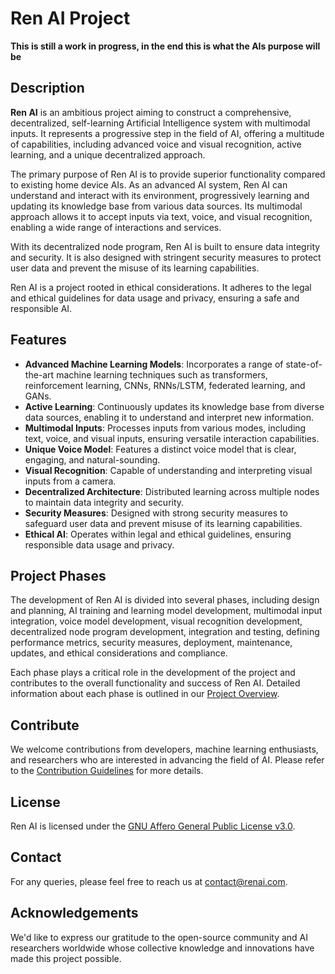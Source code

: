 # Ren AI Project

**This is still a work in progress, in the end this is what the AIs purpose will be**

## Description

**Ren AI** is an ambitious project aiming to construct a comprehensive, decentralized, self-learning Artificial Intelligence system with multimodal inputs. It represents a progressive step in the field of AI, offering a multitude of capabilities, including advanced voice and visual recognition, active learning, and a unique decentralized approach.

The primary purpose of Ren AI is to provide superior functionality compared to existing home device AIs. As an advanced AI system, Ren AI can understand and interact with its environment, progressively learning and updating its knowledge base from various data sources. Its multimodal approach allows it to accept inputs via text, voice, and visual recognition, enabling a wide range of interactions and services.

With its decentralized node program, Ren AI is built to ensure data integrity and security. It is also designed with stringent security measures to protect user data and prevent the misuse of its learning capabilities.

Ren AI is a project rooted in ethical considerations. It adheres to the legal and ethical guidelines for data usage and privacy, ensuring a safe and responsible AI.

## Features

- **Advanced Machine Learning Models**: Incorporates a range of state-of-the-art machine learning techniques such as transformers, reinforcement learning, CNNs, RNNs/LSTM, federated learning, and GANs.
- **Active Learning**: Continuously updates its knowledge base from diverse data sources, enabling it to understand and interpret new information.
- **Multimodal Inputs**: Processes inputs from various modes, including text, voice, and visual inputs, ensuring versatile interaction capabilities.
- **Unique Voice Model**: Features a distinct voice model that is clear, engaging, and natural-sounding.
- **Visual Recognition**: Capable of understanding and interpreting visual inputs from a camera.
- **Decentralized Architecture**: Distributed learning across multiple nodes to maintain data integrity and security.
- **Security Measures**: Designed with strong security measures to safeguard user data and prevent misuse of its learning capabilities.
- **Ethical AI**: Operates within legal and ethical guidelines, ensuring responsible data usage and privacy.

## Project Phases

The development of Ren AI is divided into several phases, including design and planning, AI training and learning model development, multimodal input integration, voice model development, visual recognition development, decentralized node program development, integration and testing, defining performance metrics, security measures, deployment, maintenance, updates, and ethical considerations and compliance.

Each phase plays a critical role in the development of the project and contributes to the overall functionality and success of Ren AI. Detailed information about each phase is outlined in our [Project Overview](https://github.com/ReneAI-Dev/Project-Overview/blob/main/README.md).

## Contribute

We welcome contributions from developers, machine learning enthusiasts, and researchers who are interested in advancing the field of AI. Please refer to the [Contribution Guidelines](#link) for more details.

## License

Ren AI is licensed under the [GNU Affero General Public License v3.0](https://github.com/ReneAI-Dev/Project-Overview/blob/main/LICENSE).

## Contact

For any queries, please feel free to reach us at [contact@renai.com](mailto:contact@reneai.com).

## Acknowledgements

We'd like to express our gratitude to the open-source community and AI researchers worldwide whose collective knowledge and innovations have made this project possible.
